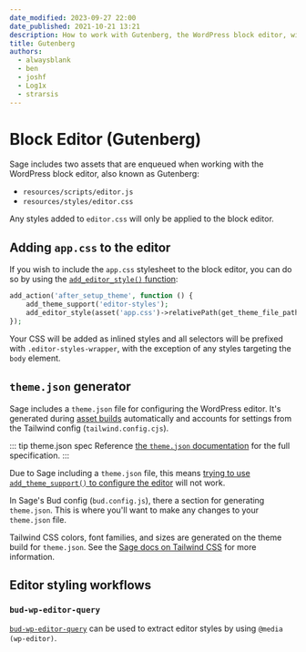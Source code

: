 ```yaml
---
date_modified: 2023-09-27 22:00
date_published: 2021-10-21 13:21
description: How to work with Gutenberg, the WordPress block editor, with the Sage starter theme.
title: Gutenberg
authors:
  - alwaysblank
  - ben
  - joshf
  - Log1x
  - strarsis
---
```


# Block Editor (Gutenberg)

Sage includes two assets that are enqueued when working with the WordPress block editor, also known as Gutenberg:

* `resources/scripts/editor.js`
* `resources/styles/editor.css`

Any styles added to `editor.css` will only be applied to the block editor.

## Adding `app.css` to the editor

If you wish to include the `app.css` stylesheet to the block editor, you can do so by using the [`add_editor_style()` function](https://developer.wordpress.org/reference/functions/add_editor_style/):

```php
add_action('after_setup_theme', function () {
    add_theme_support('editor-styles');
    add_editor_style(asset('app.css')->relativePath(get_theme_file_path()));
});
```

Your CSS will be added as inlined styles and all selectors will be prefixed with `.editor-styles-wrapper`, with the exception of any styles targeting the `body` element.

## `theme.json` generator

Sage includes a `theme.json` file for configuring the WordPress editor. It's generated during [asset builds](compiling-assets.md) automatically and accounts for settings from the Tailwind config (`tailwind.config.cjs`).

::: tip theme.json spec
Reference [the `theme.json` documentation](https://developer.wordpress.org/block-editor/how-to-guides/themes/theme-json/) for the full specification.
:::

Due to Sage including a `theme.json` file, this means [trying to use `add_theme_support()` to configure the editor](https://developer.wordpress.org/block-editor/developers/themes/theme-support/) will not work.

In Sage's Bud config (`bud.config.js`), there a section for generating `theme.json`. This is where you'll want to make any changes to your `theme.json` file.

Tailwind CSS colors, font families, and sizes are generated on the theme build for `theme.json`. See the [Sage docs on Tailwind CSS](/sage/docs/tailwind-css/) for more information.

## Editor styling workflows

### `bud-wp-editor-query`

[`bud-wp-editor-query`](https://github.com/talss89/bud-wp-editor-query) can be used to extract editor styles by using `@media (wp-editor)`.

